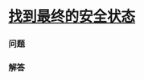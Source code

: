 # [找到最终的安全状态](https://leetcode-cn.com/problems/find-eventual-safe-states)

### 问题



### 解答

```

```

